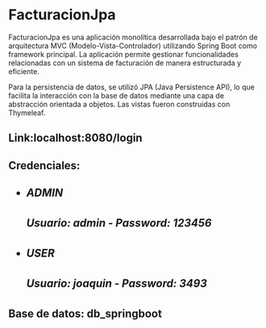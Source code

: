 # FacturacionJpa
<p>FacturacionJpa es una aplicación monolítica desarrollada bajo el patrón de arquitectura MVC (Modelo-Vista-Controlador) utilizando Spring Boot como framework principal. La aplicación permite gestionar funcionalidades relacionadas con un sistema de facturación de manera estructurada y eficiente.

Para la persistencia de datos, se utilizó JPA (Java Persistence API), lo que facilita la interacción con la base de datos mediante una capa de abstracción orientada a objetos. Las vistas fueron construidas con Thymeleaf.</p>

<h2>Link:localhost:8080/login<h2>
<h2>Credenciales: <h2>
<ul>
  <li>
    <h5>ADMIN</h5> 
    <h5>Usuario: admin - Password: 123456 </h5>
  </li>
    <li>
    <h5>USER</h5> 
    <h5>Usuario: joaquin - Password: 3493 </h5>
  </li>
</ul>       
<h2>Base de datos: db_springboot <h2>

